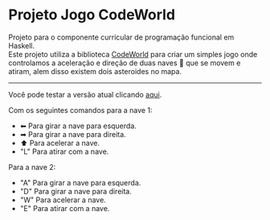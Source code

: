 # Projeto Jogo CodeWorld
Projeto para o componente curricular de programação funcional em Haskell.  
Este projeto utiliza a biblioteca [CodeWorld](https://code.world/haskell#) para criar um simples jogo onde controlamos a aceleração e direção de duas naves 🚀 que se movem e atiram, alem disso existem dois asteroides no mapa.  
***
Você pode testar a versão atual clicando [aqui](https://code.world/run.html?mode=haskell&dhash=Dz_OwvzUCb3G_qAMOltDkrg).  

Com os seguintes comandos para a nave 1:  
- ⬅ Para girar a nave para esquerda.
- ➡ Para girar a nave para direita.
- ⬆ Para acelerar a nave.
- "L" Para atirar com a nave.

Para a nave 2:
- "A" Para girar a nave para esquerda.
- "D" Para girar a nave para direita.
- "W" Para acelerar a nave.
- "E" Para atirar com a nave. 